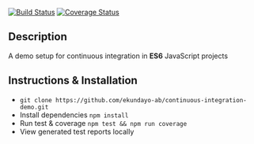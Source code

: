 [![Build Status](https://travis-ci.org/ekundayo-ab/continuous-integration-demo.svg?branch=master)](https://travis-ci.org/ekundayo-ab/continuous-integration-demo)
[![Coverage Status](https://coveralls.io/repos/github/ekundayo-ab/continuous-integration-demo/badge.svg?branch=master)](https://coveralls.io/github/ekundayo-ab/continuous-integration-demo?branch=master)

## Description
A demo setup for continuous integration in **ES6** JavaScript projects

## Instructions & Installation
- `git clone https://github.com/ekundayo-ab/continuous-integration-demo.git`
- Install dependencies `npm install`
- Run test & coverage `npm test && npm run coverage`
- View generated test reports locally